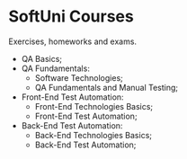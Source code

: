 # SoftUni Courses
 Exercises, homeworks and exams.

- QA Basics;
- QA Fundamentals:
   - Software Technologies;
   - QA Fundamentals and Manual Testing;
- Front-End Test Automation:
   - Front-End Technologies Basics;
   - Front-End Test Automation;
- Back-End Test Automation:
   - Back-End Technologies Basics;
   - Back-End Test Automation;
